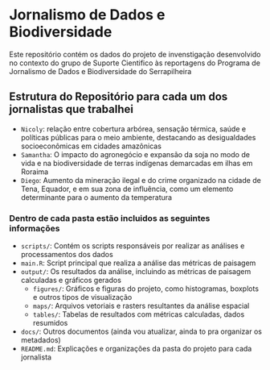 # Jornalismo de Dados e Biodiversidade

Este repositório contém os dados do projeto de invenstigação desenvolvido no contexto do grupo de Suporte Cientifico às reportagens do Programa de Jornalismo de Dados e Biodiversidade do Serrapilheira

## Estrutura do Repositório para cada um dos jornalistas que trabalhei

- `Nicoly`: relação entre cobertura arbórea, sensação térmica, saúde e políticas públicas para o meio ambiente, destacando as desigualdades socioeconômicas em cidades amazônicas
- `Samantha`: O impacto do agronegócio e expansão da soja no modo de vida e na biodiversidade de terras indígenas demarcadas em ilhas em Roraima
- `Diego`: Aumento da mineração ilegal e do crime organizado na cidade de Tena, Equador, e em sua zona de influência, como um elemento determinante para o aumento da temperatura

### Dentro de cada pasta estão incluidos as seguintes informações

-  `scripts/`: Contém os scripts responsáveis por realizar as análises e processamentos dos dados
  - `main.R`: Script principal que realiza a análise das métricas de paisagem
- `output/`: Os resultados da análise, incluindo as métricas de paisagem calculadas e gráficos gerados
  - `figures/`: Gráficos e figuras do projeto, como histogramas, boxplots e outros tipos de visualização
  - `maps/`: Arquivos vetoriais e rasters resultantes da análise espacial
  - `tables/`: Tabelas de resultados com métricas calculadas, dados resumidos
- `docs/`: Outros documentos (ainda vou atualizar, ainda to pra organizar os metadados)
- `README.md`: Explicações e organizações da pasta do projeto para cada jornalista  
